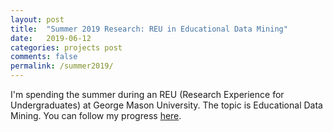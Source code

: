 ```yaml
---
layout: post
title:  "Summer 2019 Research: REU in Educational Data Mining"
date:   2019-06-12
categories: projects post
comments: false
permalink: /summer2019/
---
```

I'm spending the summer during an REU (Research Experience for Undergraduates) at George Mason University. The topic is Educational Data Mining. You can follow my progress <a href="https://sites.google.com/view/noahhi-reu/home">here</a>.
